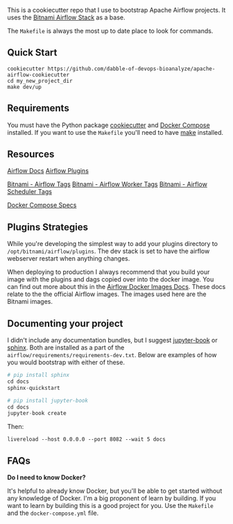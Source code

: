 This is a cookiecutter repo that I use to bootstrap Apache Airflow projects. It uses the [Bitnami Airflow Stack](https://github.com/bitnami/bitnami-docker-airflow) as a base.

The `Makefile` is always the most up to date place to look for commands.

## Quick Start

```
cookiecutter https://github.com/dabble-of-devops-bioanalyze/apache-airflow-cookiecutter
cd my_new_project_dir
make dev/up
```

## Requirements

You must have the Python package [cookiecutter](https://cookiecutter.readthedocs.io/en/1.7.2/first_steps.html) and [Docker Compose](https://docs.docker.com/compose/install/) installed. If you want to use the `Makefile` you'll need to have [make](https://www.gnu.org/software/make/) installed.

## Resources

[Airflow Docs](https://airflow.apache.org/docs/apache-airflow/stable)
[Airflow Plugins](https://airflow.apache.org/docs/apache-airflow/stable/plugins.html?highlight=plugins)

[Bitnami - Airflow Tags](https://hub.docker.com/r/bitnami/airflow/tags?page=1&ordering=last_updated)
[Bitnami - Airflow Worker Tags](https://hub.docker.com/r/bitnami/airflow-worker/tags?page=1&ordering=last_updated)
[Bitnami - Airflow Scheduler Tags](https://hub.docker.com/r/bitnami/airflow-scheduler/tags?page=1&ordering=last_updated)

[Docker Compose Specs](https://docs.docker.com/compose/compose-file/compose-file-v3/)

## Plugins Strategies

While you're developing the simplest way to add your plugins directory to `/opt/bitnami/airflow/plugins`. The dev stack is set to have the airflow webserver restart when anything changes.

When deploying to production I always recommend that you build your image with the plugins and dags copied over into the docker image. You can find out more about this in the [Airflow Docker Images Docs](https://airflow.apache.org/docs/docker-stack/build.html). These docs relate to the the official Airflow images. The images used here are the Bitnami images.

## Documenting your project

I didn't include any documentation bundles, but I suggest [jupyter-book](https://pypi.org/project/jupyter-book/) or [sphinx](https://www.sphinx-doc.org/en/master/usage/quickstart.html). Both are installed as a part of the `airflow/requirements/requirements-dev.txt`. Below are examples of how you would bootstrap with either of these.

```python
# pip install sphinx
cd docs
sphinx-quickstart
```

```python
# pip install jupyter-book
cd docs
jupyter-book create
```

Then:

```
livereload --host 0.0.0.0 --port 8082 --wait 5 docs
```


## FAQs

**Do I need to know Docker?**

It's helpful to already know Docker, but you'll be able to get started without any knowledge of Docker. I'm a big proponent of learn by building. If you want to learn by building this is a good project for you. Use the `Makefile` and the `docker-compose.yml` file.